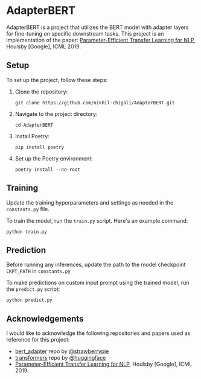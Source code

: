 # AdapterBERT

AdapterBERT is a project that utilizes the BERT model with adapter layers for fine-tuning on specific downstream tasks. This project is an implementation of the paper: [Parameter-Efficient Transfer Learning for NLP](https://arxiv.org/abs/1902.00751), Houlsby [Google], ICML 2019.

## Setup

To set up the project, follow these steps:

1. Clone the repository:

    ```shell
    git clone https://github.com/nikhil-chigali/AdapterBERT.git
    ```

2. Navigate to the project directory:

    ```shell
    cd AdapterBERT
    ```

3. Install Poetry:

    ```shell
    pip install poetry
    ```

4. Set up the Poetry environment:

    ```shell
    poetry install --no-root
    ```

## Training

Update the training hyperparameters and settings as needed in the `constants.py` file.

To train the model, run the `train.py` script. Here's an example command:

```shell
python train.py
```

## Prediction

Before running any inferences, update the path to the model checkpoint `CKPT_PATH` in `constants.py`

To make predictions on custom input prompt using the trained model, run the `predict.py` script:

```shell
python predict.py
```

## Acknowledgements

I would like to acknowledge the following repositories and papers used as reference for this project:

- [bert_adapter](https://github.com/strawberrypie/bert_adapter.git) repo by [@strawberrypie](https://github.com/strawberrypie)
- [transformers](https://github.com/huggingface/transformers.git) repo by [@huggingface](https://github.com/huggingface)
- [Parameter-Efficient Transfer Learning for NLP](https://arxiv.org/abs/1902.00751), Houlsby [Google], ICML 2019.
